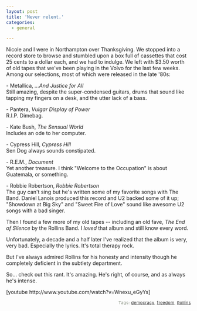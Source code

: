 ```yaml
---
layout: post
title: 'Never relent.'
categories:
  - general

---
```


<p>
Nicole and I were in Northampton over Thanksgiving.  We stopped into a record store to browse and stumbled upon a box full of cassettes that cost 25 cents to a dollar each, and we had to indulge.  We left with $3.50 worth of old tapes that we've been playing in the Volvo for the last few weeks.  Among our selections, most of which were released in the late '80s:
</p><p>
- Metallica, <em>...And Justice for All
<br /></em>Still amazing, despite the super-condensed guitars, drums that sound like tapping my fingers on a desk, and the utter lack of a bass.
</p><p>
- Pantera, <em>Vulgar Display of Power
<br /></em>R.I.P. Dimebag.
</p><p>
- Kate Bush, <em>The Sensual World
<br /></em>Includes an ode to her computer.
</p><p>
- Cypress Hill, <em>Cypress Hill
<br /></em>Sen Dog always sounds constipated.
</p><p>
- R.E.M., <em>Document
<br /></em>Yet another treasure.  I think "Welcome to the Occupation" is about Guatemala, or something.
</p><p>
- Robbie Robertson, <em>Robbie Robertson
<br /></em>The guy can't sing but he's written some of my favorite songs with The Band.  Daniel Lanois produced this record and U2 backed some of it up; "Showdown at Big Sky" and "Sweet Fire of Love" sound like awesome U2 songs with a bad singer.
</p><p>
Then I found a few more of my old tapes -- including an old fave, <em>The End of Silence </em>by the Rollins Band.  I <em>loved </em>that album and still know every word.
</p><p>
Unfortunately, a decade and a half later I've realized that the album is very, very bad.  Especially the lyrics.  It's total therapy rock.
</p><p>
But I've always admired Rollins for his honesty and intensity though he completely deficient in the subtlety department.
</p><p>
So... check out this rant.  It's amazing.  He's right, of course, and as always he's intense.
</p><p>
[youtube http://www.youtube.com/watch?v=Wnexu_eGyYs]
</p>
<!-- technorati tags start --><p style="text-align:right;font-size:11px;letter-spacing:.05em;color:#808979;">Tags: <a href="http://www.technorati.com/tag/democracy" rel="tag">democracy</a>, <a href="http://www.technorati.com/tag/freedom" rel="tag">freedom</a>, <a href="http://www.technorati.com/tag/Rollins" rel="tag">Rollins</a></p><!-- technorati tags end -->
